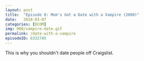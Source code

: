 ```yaml
---
layout: post
title:  "Episode 8: Mom's Got a Date with a Vampire (2000)"
date:   2018-03-07
categories: [DCOM]
img: 008/vampire-date.gif
permalink: /date-with-a-vampire
episodeID: 6332745
---
```

This is why you shouldn't date people off Craigslist.
